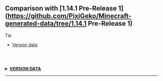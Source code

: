 ## Comparison with [1.14.1 Pre-Release 1](https://github.com/PixiGeko/Minecraft-generated-data/tree/1.14.1 Pre-Release 1)

> [!TIP]
> - [Version data](#version-data)

<br/><br/>
<details><summary><b><ins>VERSION DATA</ins></b><a name="version-data"></a></summary>
<br/>
<table><tr><th></th><th align="left">1.14.1 Pre-Release 1</th><th>1.14.1 Pre-Release 2</th></tr><tr><td>World version</td><td><pre>1955</pre></td><td><pre>1956</pre></td></tr><tr><td>Protocol version</td><td><pre>478</pre></td><td><pre>479</pre></td></tr></table>
</details>
<hr/>